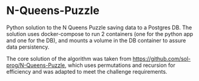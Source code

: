# N-Queens-Puzzle

Python solution to the N Queens Puzzle saving data to a Postgres DB. The solution uses docker-compose to run 2 containers (one for the python app and one for the DB), and mounts a volume in the DB container to assure data persistency.

The core solution of the algorithm was taken from https://github.com/sol-prog/N-Queens-Puzzle, which uses permutations and recursion for efficiency and was adapted to meet the challenge requirements.